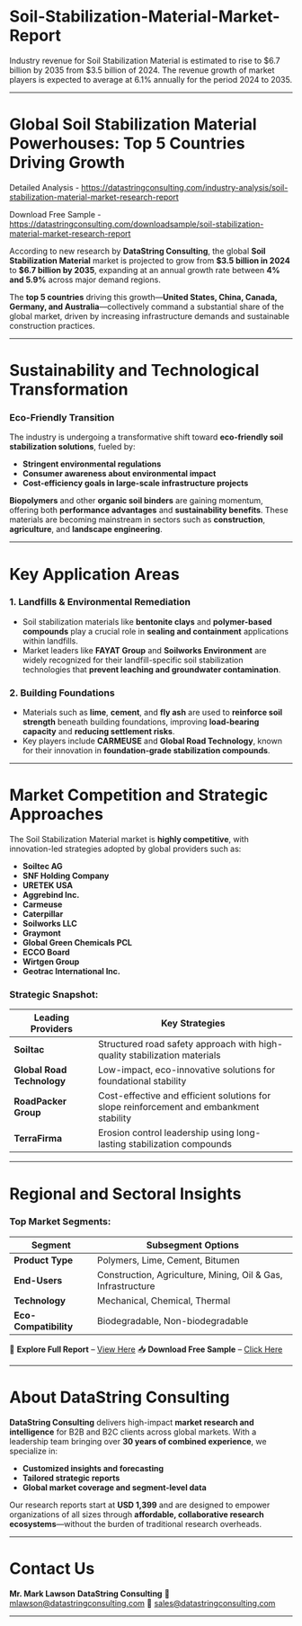 # Soil-Stabilization-Material-Market-Report

Industry revenue for Soil Stabilization Material is estimated to rise to $6.7 billion by 2035 from $3.5 billion of 2024. The revenue growth of market players is expected to average at 6.1% annually for the period 2024 to 2035.

---

# Global Soil Stabilization Material Powerhouses: Top 5 Countries Driving Growth

Detailed Analysis - https://datastringconsulting.com/industry-analysis/soil-stabilization-material-market-research-report

Download Free Sample - https://datastringconsulting.com/downloadsample/soil-stabilization-material-market-research-report


According to new research by **DataString Consulting**, the global **Soil Stabilization Material** market is projected to grow from **\$3.5 billion in 2024** to **\$6.7 billion by 2035**, expanding at an annual growth rate between **4% and 5.9%** across major demand regions.

The **top 5 countries** driving this growth—**United States, China, Canada, Germany, and Australia**—collectively command a substantial share of the global market, driven by increasing infrastructure demands and sustainable construction practices.

---

# Sustainability and Technological Transformation

### Eco-Friendly Transition

The industry is undergoing a transformative shift toward **eco-friendly soil stabilization solutions**, fueled by:

* **Stringent environmental regulations**
* **Consumer awareness about environmental impact**
* **Cost-efficiency goals in large-scale infrastructure projects**

**Biopolymers** and other **organic soil binders** are gaining momentum, offering both **performance advantages** and **sustainability benefits**. These materials are becoming mainstream in sectors such as **construction**, **agriculture**, and **landscape engineering**.

---

# Key Application Areas

### 1. **Landfills & Environmental Remediation**

* Soil stabilization materials like **bentonite clays** and **polymer-based compounds** play a crucial role in **sealing and containment** applications within landfills.
* Market leaders like **FAYAT Group** and **Soilworks Environment** are widely recognized for their landfill-specific soil stabilization technologies that **prevent leaching and groundwater contamination**.

### 2. **Building Foundations**

* Materials such as **lime**, **cement**, and **fly ash** are used to **reinforce soil strength** beneath building foundations, improving **load-bearing capacity** and **reducing settlement risks**.
* Key players include **CARMEUSE** and **Global Road Technology**, known for their innovation in **foundation-grade stabilization compounds**.

---

# Market Competition and Strategic Approaches

The Soil Stabilization Material market is **highly competitive**, with innovation-led strategies adopted by global providers such as:

* **Soiltec AG**
* **SNF Holding Company**
* **URETEK USA**
* **Aggrebind Inc.**
* **Carmeuse**
* **Caterpillar**
* **Soilworks LLC**
* **Graymont**
* **Global Green Chemicals PCL**
* **ECCO Board**
* **Wirtgen Group**
* **Geotrac International Inc.**

### Strategic Snapshot:

| **Leading Providers**      | **Key Strategies**                                                                      |
| -------------------------- | --------------------------------------------------------------------------------------- |
| **Soiltac**                | Structured road safety approach with high-quality stabilization materials               |
| **Global Road Technology** | Low-impact, eco-innovative solutions for foundational stability                         |
| **RoadPacker Group**       | Cost-effective and efficient solutions for slope reinforcement and embankment stability |
| **TerraFirma**             | Erosion control leadership using long-lasting stabilization compounds                   |

---

# Regional and Sectoral Insights

### Top Market Segments:

| **Segment**           | **Subsegment Options**                                       |
| --------------------- | ------------------------------------------------------------ |
| **Product Type**      | Polymers, Lime, Cement, Bitumen                              |
| **End-Users**         | Construction, Agriculture, Mining, Oil & Gas, Infrastructure |
| **Technology**        | Mechanical, Chemical, Thermal                                |
| **Eco-Compatibility** | Biodegradable, Non-biodegradable                             |

📘 **Explore Full Report** – [View Here](https://datastringconsulting.com/industry-analysis/soil-stabilization-material-market-research-report)
📥 **Download Free Sample** – [Click Here](https://datastringconsulting.com/downloadsample/soil-stabilization-material-market-research-report)

---

# About DataString Consulting

**DataString Consulting** delivers high-impact **market research and intelligence** for B2B and B2C clients across global markets. With a leadership team bringing over **30 years of combined experience**, we specialize in:

* **Customized insights and forecasting**
* **Tailored strategic reports**
* **Global market coverage and segment-level data**

Our research reports start at **USD 1,399** and are designed to empower organizations of all sizes through **affordable, collaborative research ecosystems**—without the burden of traditional research overheads.

---

# Contact Us

**Mr. Mark Lawson**
**DataString Consulting**
📧 [mlawson@datastringconsulting.com](mailto:mlawson@datastringconsulting.com)
📧 [sales@datastringconsulting.com](mailto:sales@datastringconsulting.com)

---

